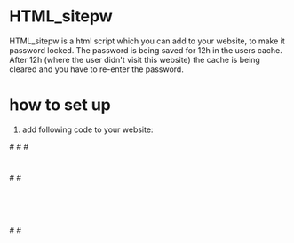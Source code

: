 # HTML_sitepw

HTML_sitepw is a html script which you can add to your website, to make it password locked. The password is being saved for 12h in the users cache. After 12h (where the user didn't visit this website) the cache is being cleared and you have to re-enter the password.

# how to set up
1. add following code to your website: 

#<!DOCTYPE html>
#<html>
#<head>
#  <title>GitHub API Example</title>
#</head>
#<body>
#  <pre id="file-content"></pre>
#  <script>
#    const url = "https://api.github.com/repos/{username}/{repo}/contents/{filepath}";
#    const username = "your-github-username";
#    const repo = "your-github-repo";
#    const filepath = "path/to/your/file.html";
#
#    fetch(url.replace("{username}", username).replace("{repo}", repo).replace("{filepath}", filepath))
#      .then(response => response.json())
#      .then(data => {
#        const decodedContent = atob(data.content); // decode base64-encoded content
#        document.getElementById("file-content").textContent = decodedContent;
#      })
#      .catch(error => console.error(error));
#  </script>
#</body>
#</html>
